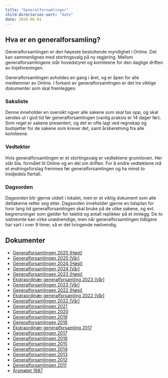 ```yaml
---
title: "Generalforsamlinger"
child-directories-sort: "date"
date: 2020-06-01
---
```


## Hva er en generalforsamling?

Generalforsamlingen er den høyeste besluttende myndighet i Online. Det
kan sammenlignes med stortingsvalg på ny regjering. Mellom
generalforsamlingene står hovedstyret og komiteene for den daglige
driften av linjeforeningen.

Generalforsamlingen avholdes en gang i året, og er åpen for alle
medlemmer av Online. I forkant av generalforsamlingen er det tre viktige
dokumenter som skal fremlegges:

### Saksliste

Denne inneholder en oversikt ogver alle sakene som skal tas opp, og skal
sendes ut i god tid før generalforsamlingen (vanlig praksis er 14 dager
før). Som regel er sakene presentert, og det er ofte lagt ved regnskap
og budsjetter for de sakene som krever det, samt årsberetning fra alle
komiteene.

### Vedtekter

Hvis generalforsamlingen er et stortingsvalg er vedtektene grunnloven.
Her står bla. formålet til Online og en del om driften. For å endre vedtektene må et endringsforslag fremmes før
generalforsamlingen og ha minst to tredjedels flertall.

### Dagsorden

Dagsorden blir gjerne utdelt i lokalet, men er et viktig dokument som
alle deltakerne retter seg etter. Dagsorden inneholder gjerne en
tidsplan for hvor lang tid generalforsamlingen skal bruke på de ulike
sakene, og evt. begrensninger som gjelder for taletid og antall
replikker på et innlegg. De to sistnevnte kan virke unødvendige, men når
generalforsamlingen tidligere har vart i over 9 timer, så er det
tvingende nødvendig.

## Dokumenter

- [Generalforsamlingen 2025 (Høst)](/generalforsamlinger/2025-h)
- [Generalforsamlingen 2025 (Vår)](/generalforsamlinger/2025-v)
- [Generalforsamlingen 2024 (Høst)](/generalforsamlinger/2024-h)
- [Generalforsamlingen 2024 (Vår)](/generalforsamlinger/2024-v)
- [Generalforsamlingen 2023 (Høst)](/generalforsamlinger/2023-h)
- [Ekstraordinær generalforsamling 2023 (Vår)](/generalforsamlinger/2023-v-ekstraordinaer)
- [Generalforsamlingen 2023 (Vår)](/generalforsamlinger/2023-v)
- [Generalforsamlingen 2022 (Høst)](/generalforsamlinger/2022-h)
- [Ekstraordinær generalforsamling 2022 (Vår)](/generalforsamlinger/2022-v-ekstraordinaer)
- [Generalforsamlingen 2022 (Vår)](/generalforsamlinger/2022)
- [Generalforsamlingen 2021](/generalforsamlinger/2021)
- [Generalforsamlingen 2020](/generalforsamlinger/2020)
- [Generalforsamlingen 2019](/generalforsamlinger/2019)
- [Generalforsamlingen 2018](/generalforsamlinger/2018)
- [Ekstraordinær generalforsamling 2017](/generalforsamlinger/2017-ekstraordinaer)
- [Generalforsamlingen 2017](/generalforsamlinger/2017)
- [Generalforsamlingen 2016](/generalforsamlinger/2016)
- [Generalforsamlingen 2015](/generalforsamlinger/2015)
- [Generalforsamlingen 2014](/generalforsamlinger/2014)
- [Generalforsamlingen 2013](/generalforsamlinger/2013)
- [Generalforsamlingen 2012](/generalforsamlinger/2012)
- [Generalforsamlingen 2011](/generalforsamlinger/2011)
- [Årsmøtet 1987](/generalforsamlinger/arsmotet1987)
